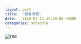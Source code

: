 ```yaml
---
layout: post
title:  "營會流程"
date:   2020-03-13 14:40:00 +0800
categories: schedule
---
```

![DM]({{site.baseurl}}/assets/schedule.png)
